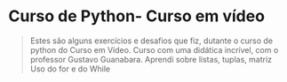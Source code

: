 # Curso de Python- Curso em vídeo
> Estes são alguns exercícios e desafios que fiz, dutante o curso de python do Curso em Vídeo.
> Curso com uma didática incrível, com o professor Gustavo Guanabara.
> Aprendi sobre listas, tuplas, matriz
> Uso do for e do While
